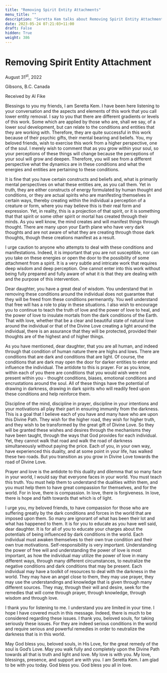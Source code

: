 ```yaml
---
title: "Removing Spirit Entity Attachments"
menu_title: ""
description: "Seretta Kem talks about Removing Spirit Entity Attachment"
date: 2023-05-24 07:21:03+11:00
draft: False
hidden: True
weight: 386
---
```

# Removing Spirit Entity Attachment

August 31<sup>st</sup>, 2022

Gibsons, B.C. Canada

Received by Al Fike   



Blessings to you my friends, I am Seretta Kem. I have been here listening to your conversation and the aspects and elements of this work that you call lower entity removal. I say to you that there are different gradients or levels of this work. Some which are applied by those who are, shall we say, of a lower soul development, but can relate to the conditions and entities that they are working with. Therefore, they are quite successful in this work because of their psychic gifts, their mental bearing and beliefs.
You, my beloved friends, wish to exercise this work from a higher perspective, one of the soul. I merely wish to comment that as you grow within your soul, so your perceptions of these things will change because the perceptions of your soul will grow and deepen. Therefore, you will see from a different perspective what the dynamics are in these conditions and what the energies and entities are pertaining to these conditions.

It is fine that you have certain constructs and beliefs and, what is primarily mental perspectives on what these entities are, as you call them. Yet in truth, they are either constructs of energy formulated by human thought and conditions, or they are actual spirits who are manifesting themselves in certain ways, thereby creating within the individual a perception of a creature or form, where you may believe this is their real form and expression. Yet, in reality, this is a projection of that spirit, or it is something that that spirit or some other spirit or mortal has created through their minds. As you well know, the mind creates and will manifest things through thought. There are many upon your Earth plane who have very dark thoughts and are not aware of what they are creating through those dark thoughts, though these creations manifest as a result.

I urge caution to anyone who attempts to deal with these conditions and manifestations. Indeed, it is important that you are not susceptible, nor can you take on these energies or open the door to the possibility of some attachment from a spirit. It is a very subtle and intricate work that requires deep wisdom and deep perception. One cannot enter into this work without being fully prepared and fully aware of what it is that they are dealing with and the purpose of this intervention.
 
Dear daughter, you have a great deal of wisdom. You understand that in removing these conditions around the individual does not guarantee that they will be freed from these conditions permenantly. You well understand that free will has a role to play in these situations.
I also wish to encourage you to continue to teach the truth of love and the power of love to heal, and the power of love to insulate mortals from the dark conditions of the Earth. That with love, whether that be a clear and beautiful state of natural love around the individual or that of the Divine Love creating a light around the individual, there is an assurance that they will be protected, provided their thoughts are of the highest and of higher things. 

As you have mentioned, dear daughter, that you are all human, and indeed through that condition of human nature there are highs and lows. There are conditions that are dark and conditions that are light. Of course, the conditions that are dark may open the door for darker entities to enter and influence the individual. The antidote to this is prayer. For as you know, within each of you there are conditions that you would wish were not present within you - thought conditions, biases, emotional conditions and encrustations around the soul. All of these things have the potential of drawing in darkness, drawing in dark spirits who will readily feed upon these conditions and help reinforce them.

Discipline of the mind, discipline in prayer, discipline in your intentions and your motivations all play their part in ensuring immunity from the darkness. This is a goal that I believe each of you have and many have who are upon this Divine Path. They wish for the higher road, they wish for higher truth, and they wish to be transformed by the great gift of Divine Love. So they will be granted these wishes and desires through the mechanisms they have been taught, through the ways that God provides for each individual. Yet, they cannot walk that road and walk the road of darkness simultaneously without paying the price. Each of you, in your own way, have experienced this duality, and at some point in your life, has walked these two roads. But you transition as you grow in Divine Love towards the road of Divine Love.

Prayer and love is the antidote to this duality and dilemma that so many face in your world, I would say that everyone faces in your world. You must teach this truth. You must help them to understand the dualities within them, and you must help them to have great compassion for themselves, and for the world. For in love, there is compassion. In love, there is forgiveness. In love, there is hope and faith towards that which is of light.

I urge you, my beloved friends, to have compassion for those who are suffering greatly by the dark conditions and forces in the world that are imposed upon them. So many are ignorant of what has been their lot and what has happened to them. It is for you to educate as you have well said, dear daughter. It is for all of you to educate your charges about the potentials of being influenced by dark conditions in the world. Each individual must awaken themselves to their own true condition and their own true motivations. Self-responsibility is very important. Understanding the power of free will and understanding the power of love is most important, as how the individual may utilize the power of love in many different ways, through many different circumstances, to neutralize the negative conditions and dark conditions that may be present.
Each individual may have a toolkit of resources to deal with the darkness in the world. They may have an angel close to them, they may use prayer, they may use the understandings and knowledge that is given through many different sources. They may, through their will and desire, seek for the remedies that will come through prayer, through knowledge, through wisdom and through love.

I thank you for listening to me. I understand you are limited in your time. I hope I have covered much in this message. Indeed, there is much to be considered regarding these issues. I thank you, beloved souls, for taking seriously these issues. For they are indeed serious conditions in the world and require serious and powerful remedies in order to neutralize the darkness that is in this world. 

May God bless you, beloved souls, in His Love, for the great remedy of the soul is God’s Love. May you walk fully and completely upon the Divine Path towards all that is truth and light and love. My love is with you. My love, blessings, presence, and support are with you. I am Seretta Kem. I am glad to be with you today. God bless you. God bless you all in love.